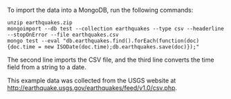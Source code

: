 To import the data into a MongoDB, run the following commands:

    unzip earthquakes.zip
    mongoimport --db test --collection earthquakes --type csv --headerline --stopOnError --file earthquakes.csv
    mongo test --eval "db.earthquakes.find().forEach(function(doc){doc.time = new ISODate(doc.time);db.earthquakes.save(doc)});"

The second line imports the CSV file, and the third line converts the time field from a string to a date.

This example data was collected from the USGS website at http://earthquake.usgs.gov/earthquakes/feed/v1.0/csv.php.

